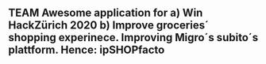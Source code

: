 ## TEAM Awesome application for a) Win HackZürich 2020 b) Improve groceries´ shopping experinece. Improving Migro´s subito´s plattform. Hence: ipSHOPfacto
